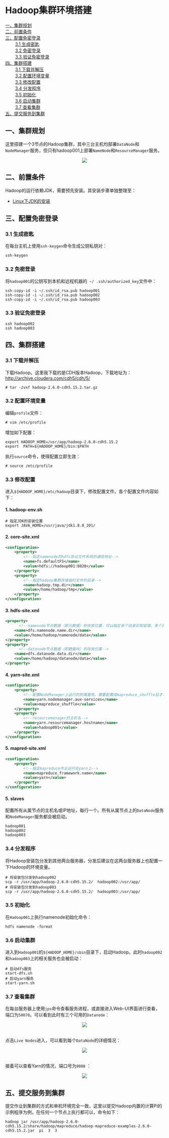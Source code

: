 # Hadoop集群环境搭建

<nav>
<a href="#一集群规划">一、集群规划</a><br/>
<a href="#二前置条件">二、前置条件</a><br/>
<a href="#三配置免密登录">三、配置免密登录</a><br/>
&nbsp;&nbsp;&nbsp;&nbsp;&nbsp;&nbsp;&nbsp;&nbsp;<a href="#31-生成密匙">3.1 生成密匙</a><br/>
&nbsp;&nbsp;&nbsp;&nbsp;&nbsp;&nbsp;&nbsp;&nbsp;<a href="#32-免密登录">3.2 免密登录</a><br/>
&nbsp;&nbsp;&nbsp;&nbsp;&nbsp;&nbsp;&nbsp;&nbsp;<a href="#33-验证免密登录">3.3 验证免密登录</a><br/>
<a href="#四集群搭建">四、集群搭建</a><br/>
&nbsp;&nbsp;&nbsp;&nbsp;&nbsp;&nbsp;&nbsp;&nbsp;<a href="#31-下载并解压">3.1 下载并解压</a><br/>
&nbsp;&nbsp;&nbsp;&nbsp;&nbsp;&nbsp;&nbsp;&nbsp;<a href="#32-配置环境变量">3.2 配置环境变量</a><br/>
&nbsp;&nbsp;&nbsp;&nbsp;&nbsp;&nbsp;&nbsp;&nbsp;<a href="#33-修改配置">3.3 修改配置</a><br/>
&nbsp;&nbsp;&nbsp;&nbsp;&nbsp;&nbsp;&nbsp;&nbsp;<a href="#34-分发程序">3.4 分发程序</a><br/>
&nbsp;&nbsp;&nbsp;&nbsp;&nbsp;&nbsp;&nbsp;&nbsp;<a href="#35--初始化">3.5  初始化</a><br/>
&nbsp;&nbsp;&nbsp;&nbsp;&nbsp;&nbsp;&nbsp;&nbsp;<a href="#36-启动集群">3.6 启动集群</a><br/>
&nbsp;&nbsp;&nbsp;&nbsp;&nbsp;&nbsp;&nbsp;&nbsp;<a href="#37-查看集群">3.7 查看集群</a><br/>
<a href="#五提交服务到集群">五、提交服务到集群</a><br/>
</nav>


## 一、集群规划

这里搭建一个3节点的Hadoop集群，其中三台主机均部署`DataNode`和`NodeManager`服务，但只有hadoop001上部署`NameNode`和`ResourceManager`服务。

<div align="center"> <img  src="https://github.com/heibaiying/BigData-Notes/blob/master/pictures/hadoop集群规划.png"/> </div>

## 二、前置条件

Hadoop的运行依赖JDK，需要预先安装。其安装步骤单独整理至：

+ [Linux下JDK的安装](https://github.com/heibaiying/BigData-Notes/blob/master/notes/installation/JDK%E5%AE%89%E8%A3%85.md)



## 三、配置免密登录

### 3.1 生成密匙

在每台主机上使用`ssh-keygen`命令生成公钥私钥对：

```shell
ssh-keygen
```

### 3.2 免密登录

将`hadoop001`的公钥写到本机和远程机器的` ~/ .ssh/authorized_key`文件中：

```shell
ssh-copy-id -i ~/.ssh/id_rsa.pub hadoop001
ssh-copy-id -i ~/.ssh/id_rsa.pub hadoop002
ssh-copy-id -i ~/.ssh/id_rsa.pub hadoop003
```

### 3.3 验证免密登录

```she
ssh hadoop002
ssh hadoop003
```



## 四、集群搭建

### 3.1 下载并解压

下载Hadoop。这里我下载的是CDH版本Hadoop，下载地址为：http://archive.cloudera.com/cdh5/cdh/5/

```shell
# tar -zvxf hadoop-2.6.0-cdh5.15.2.tar.gz 
```

### 3.2 配置环境变量

编辑`profile`文件：

```shell
# vim /etc/profile
```

增加如下配置：

```
export HADOOP_HOME=/usr/app/hadoop-2.6.0-cdh5.15.2
export  PATH=${HADOOP_HOME}/bin:$PATH
```

执行`source`命令，使得配置立即生效：

```shell
# source /etc/profile
```

### 3.3 修改配置

进入`${HADOOP_HOME}/etc/hadoop`目录下，修改配置文件。各个配置文件内容如下：

#### 1. hadoop-env.sh

```shell
# 指定JDK的安装位置
export JAVA_HOME=/usr/java/jdk1.8.0_201/
```

#### 2.  core-site.xml

```xml
<configuration>
    <property>
        <!--指定namenode的hdfs协议文件系统的通信地址-->
        <name>fs.defaultFS</name>
        <value>hdfs://hadoop001:8020</value>
    </property>
    <property>
        <!--指定hadoop集群存储临时文件的目录-->
        <name>hadoop.tmp.dir</name>
        <value>/home/hadoop/tmp</value>
    </property>
</configuration>
```

#### 3. hdfs-site.xml

```xml
<property>
      <!--namenode节点数据（即元数据）的存放位置，可以指定多个目录实现容错，多个目录用逗号分隔-->
    <name>dfs.namenode.name.dir</name>
    <value>/home/hadoop/namenode/data</value>
</property>
<property>
      <!--datanode节点数据（即数据块）的存放位置-->
    <name>dfs.datanode.data.dir</name>
    <value>/home/hadoop/datanode/data</value>
</property>
```

#### 4. yarn-site.xml

```xml
<configuration>
    <property>
        <!--配置NodeManager上运行的附属服务。需要配置成mapreduce_shuffle后才可以在Yarn上运行MapReduce程序。-->
        <name>yarn.nodemanager.aux-services</name>
        <value>mapreduce_shuffle</value>
    </property>
    <property>
        <!--resourcemanager的主机名-->
        <name>yarn.resourcemanager.hostname</name>
        <value>hadoop001</value>
    </property>
</configuration>

```

#### 5.  mapred-site.xml

```xml
<configuration>
    <property>
        <!--指定mapreduce作业运行在yarn上-->
        <name>mapreduce.framework.name</name>
        <value>yarn</value>
    </property>
</configuration>
```

#### 5. slaves

配置所有从属节点的主机名或IP地址，每行一个。所有从属节点上的`DataNode`服务和`NodeManager`服务都会被启动。

```properties
hadoop001
hadoop002
hadoop003
```

### 3.4 分发程序

将Hadoop安装包分发到其他两台服务器，分发后建议在这两台服务器上也配置一下Hadoop的环境变量。

```shell
# 将安装包分发到hadoop002
scp -r /usr/app/hadoop-2.6.0-cdh5.15.2/  hadoop002:/usr/app/
# 将安装包分发到hadoop003
scp -r /usr/app/hadoop-2.6.0-cdh5.15.2/  hadoop003:/usr/app/
```

### 3.5  初始化

在`Hadoop001`上执行namenode初始化命令：

```
hdfs namenode -format
```

### 3.6 启动集群

进入到`Hadoop001`的`${HADOOP_HOME}/sbin`目录下，启动Hadoop。此时`hadoop002`和`hadoop003`上的相关服务也会被启动：

```shell
# 启动dfs服务
start-dfs.sh
# 启动yarn服务
start-yarn.sh
```

### 3.7 查看集群

在每台服务器上使用`jps`命令查看服务进程，或直接进入Web-UI界面进行查看，端口为`50070`。可以看到此时有三个可用的`Datanode`：

<div align="center"> <img  src="https://github.com/heibaiying/BigData-Notes/blob/master/pictures/hadoop-集群环境搭建.png"/> </div>

<BR/>

点击`Live Nodes`进入，可以看到每个`DataNode`的详细情况：

<div align="center"> <img  src="https://github.com/heibaiying/BigData-Notes/blob/master/pictures/hadoop-集群搭建2.png"/> </div>

<BR/>

接着可以查看Yarn的情况，端口号为`8088` ：

<div align="center"> <img  src="https://github.com/heibaiying/BigData-Notes/blob/master/pictures/hadoop-集群搭建3.png"/> </div>



## 五、提交服务到集群

提交作业到集群的方式和单机环境完全一致，这里以提交Hadoop内置的计算Pi的示例程序为例，在任何一个节点上执行都可以，命令如下：

```shell
hadoop jar /usr/app/hadoop-2.6.0-cdh5.15.2/share/hadoop/mapreduce/hadoop-mapreduce-examples-2.6.0-cdh5.15.2.jar  pi  3  3
```

